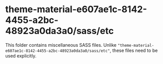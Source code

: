 # theme-material-e607ae1c-8142-4455-a2bc-48923a0da3a0/sass/etc

This folder contains miscellaneous SASS files. Unlike `"theme-material-e607ae1c-8142-4455-a2bc-48923a0da3a0/sass/etc"`, these files
need to be used explicitly.
